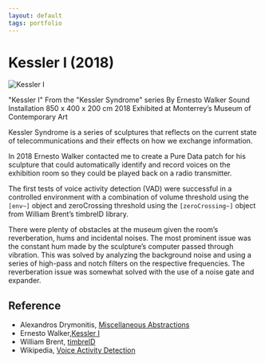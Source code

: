 ```yaml
---
layout: default
tags: portfolio
---
```

# Kessler I (2018)

![Kessler I](/assets/images/2019-08-06-kessler-i.png)

"Kessler I"
From the "Kessler Syndrome" series
By Ernesto Walker
Sound Installation
850 x 400 x 200 cm
2018
Exhibited at Monterrey’s Museum of Contemporary Art

Kessler Syndrome is a series of sculptures that reflects on the current state of telecommunications and their effects on how we exchange information.

In 2018 Ernesto Walker contacted me to create a Pure Data patch for his sculpture that could automatically identify and record voices on the exhibition room so they could be played back on a radio transmitter.

The first tests of voice activity detection (VAD) were successful in a controlled environment with a combination of volume threshold using the `[env~]` object and zeroCrossing threshold using the `[zeroCrossing~]` object from William Brent’s timbreID library.

There were plenty of obstacles at the museum given the room’s reverberation, hums and incidental noises. The most prominent issue was the constant hum made by the sculpture’s computer passed through vibration. This was solved by analyzing the background noise and using a series of high-pass and notch filters on the respective frequencies. The reverberation issue was somewhat solved with the use of a noise gate and expander.

## Reference

* Alexandros Drymonitis, [Miscellaneous Abstractions](https://github.com/alexdrymonitis/miscellaneous_abstractions/)
* Ernesto Walker,[Kessler I](http://www.ernestowalker.com/I_E/KesslerSyndrome.html)
* William Brent, [timbreID](https://github.com/wbrent/timbreID)
* Wikipedia, [Voice Activity Detection](https://en.wikipedia.org/wiki/Voice_activity_detection)
